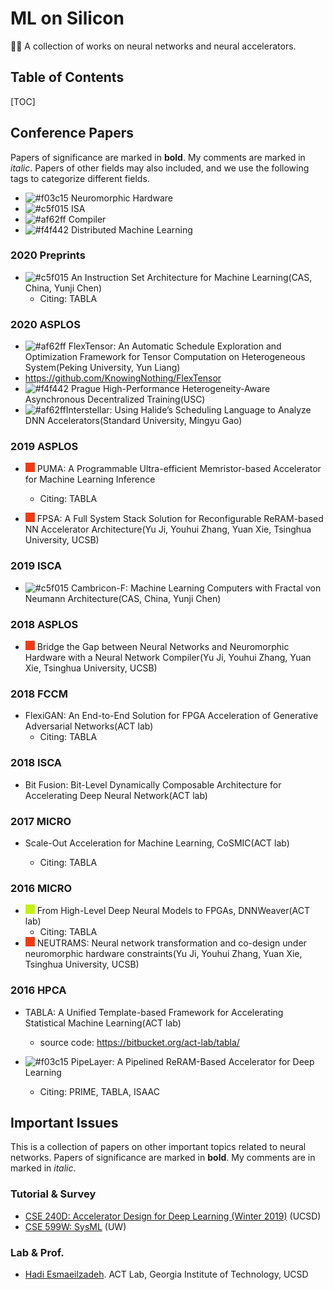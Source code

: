 # ML on Silicon

🐱‍👤 A collection of works on neural networks and neural accelerators.

## Table of Contents

[TOC]

## Conference Papers

Papers of significance are marked in **bold**. My comments are marked in *italic*. Papers of other fields may also included, and we use the following tags to categorize different fields.

- ![#f03c15](https://placehold.it/15/f03c15/000000?text=+) Neuromorphic Hardware
- ![#c5f015](https://placehold.it/15/c5f015/000000?text=+) ISA
- <img src="https://placehold.it/15/af62ff/000000?text=+" alt="#af62ff" /> Compiler
- <img src="https://placehold.it/15/f4f442/000000?text=+" alt="#f4f442" /> Distributed Machine Learning

### 2020 Preprints

- ![#c5f015](https://placehold.it/15/c5f015/000000?text=+) An Instruction Set Architecture for Machine Learning(CAS, China, Yunji Chen)
  - Citing: TABLA

### 2020 ASPLOS

- <img src="https://placehold.it/15/af62ff/000000?text=+" alt="#af62ff" /> FlexTensor: An Automatic Schedule Exploration and Optimization Framework for Tensor Computation on Heterogeneous System(Peking University, Yun Liang)
- https://github.com/KnowingNothing/FlexTensor
- <img src="https://placehold.it/15/f4f442/000000?text=+" alt="#f4f442" /> Prague High-Performance Heterogeneity-Aware Asynchronous Decentralized Training(USC)
- <img src="https://placehold.it/15/af62ff/000000?text=+" alt="#af62ff" />Interstellar: Using Halide’s Scheduling Language to Analyze DNN Accelerators(Standard University, Mingyu Gao)

### 2019 ASPLOS

- ![#f03c15](./README.assets/000000-1586508020274.png) PUMA: A Programmable Ultra-efficient Memristor-based Accelerator for Machine Learning Inference
  
  - Citing: TABLA
- ![#f03c15](./README.assets/000000-1586508058898.png) FPSA: A Full System Stack Solution for Reconfigurable ReRAM-based NN Accelerator Architecture(Yu Ji, Youhui Zhang, Yuan Xie, Tsinghua University, UCSB)


### 2019 ISCA

- ![#c5f015](https://placehold.it/15/c5f015/000000?text=+) Cambricon-F: Machine Learning Computers with Fractal von Neumann Architecture(CAS, China, Yunji Chen)

### 2018 ASPLOS

- ![#f03c15](./README.assets/000000-1586508058898.png) Bridge the Gap between Neural Networks and Neuromorphic Hardware with a Neural Network Compiler(Yu Ji, Youhui Zhang, Yuan Xie, Tsinghua University, UCSB)

### 2018 FCCM

- FlexiGAN: An End-to-End Solution for FPGA Acceleration of Generative Adversarial Networks(ACT lab)
  - Citing: TABLA

### 2018 ISCA

- Bit Fusion: Bit-Level Dynamically Composable Architecture for Accelerating Deep Neural Network(ACT lab)


### 2017 MICRO

- Scale-Out Acceleration for Machine Learning, CoSMIC(ACT lab)

  - Citing: TABLA
  
### 2016 MICRO

- ![#c5f015](./README.assets/000000-1586508246163.png) From High-Level Deep Neural Models to FPGAs, DNNWeaver(ACT lab)
  - Citing: TABLA
- ![#f03c15](README.assets/000000-1586511629806.png) NEUTRAMS: Neural network transformation and co-design under neuromorphic hardware constraints(Yu Ji, Youhui Zhang, Yuan Xie, Tsinghua University, UCSB)

### 2016 HPCA

- TABLA: A Unified Template-based Framework for Accelerating Statistical Machine Learning(ACT lab)

  - source code: https://bitbucket.org/act-lab/tabla/

-  ![#f03c15](https://placehold.it/15/f03c15/000000?text=+) PipeLayer: A Pipelined ReRAM-Based Accelerator for Deep Learning

   -  Citing: PRIME, TABLA, ISAAC

   

## Important Issues

This is a collection of papers on other important topics related to neural networks. Papers of significance are marked in **bold**. My comments are in marked in *italic*.

### Tutorial & Survey

- [CSE 240D: Accelerator Design for Deep Learning (Winter 2019)](https://hadiclass.github.io/cse240d-wi19/schedule.html) (UCSD)
- [CSE 599W: SysML](http://dlsys.cs.washington.edu/) (UW)

### Lab & Prof.

- [Hadi Esmaeilzadeh](http://cseweb.ucsd.edu/~hadi/). ACT Lab, Georgia Institute of Technology, UCSD